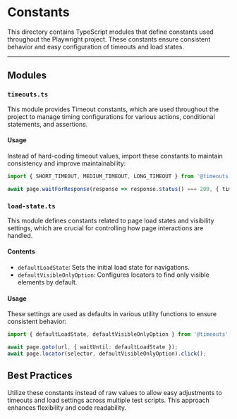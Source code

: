 # Constants

This directory contains TypeScript modules that define constants used throughout the Playwright project. These constants ensure consistent behavior and easy configuration of timeouts and load states.

---

## Modules

### `timeouts.ts`

This module provides Timeout constants, which are used throughout the project to manage timing configurations for various actions, conditional statements, and assertions.

#### Usage

Instead of hard-coding timeout values, import these constants to maintain consistency and improve maintainability:

```typescript
import { SHORT_TIMEOUT, MEDIUM_TIMEOUT, LONG_TIMEOUT } from '@timeouts';

await page.waitForResponse(response => response.status() === 200, { timeout: LONG_TIMEOUT });
```

### `load-state.ts`

This module defines constants related to page load states and visibility settings, which are crucial for controlling how page interactions are handled.

#### Contents

- `defaultLoadState`: Sets the initial load state for navigations.
- `defaultVisibleOnlyOption`: Configures locators to find only visible elements by default.

#### Usage

These settings are used as defaults in various utility functions to ensure consistent behavior:

```typescript
import { defaultLoadState, defaultVisibleOnlyOption } from '@timeouts';

await page.goto(url, { waitUntil: defaultLoadState });
await page.locator(selector, defaultVisibleOnlyOption).click();
```

## Best Practices

Utilize these constants instead of raw values to allow easy adjustments to timeouts and load settings across multiple test scripts. This approach enhances flexibility and code readability.
